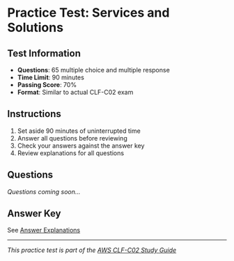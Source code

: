# Practice Test: Services and Solutions

## Test Information
- **Questions**: 65 multiple choice and multiple response
- **Time Limit**: 90 minutes
- **Passing Score**: 70%
- **Format**: Similar to actual CLF-C02 exam

## Instructions
1. Set aside 90 minutes of uninterrupted time
2. Answer all questions before reviewing
3. Check your answers against the answer key
4. Review explanations for all questions

## Questions

*Questions coming soon...*

## Answer Key
See [Answer Explanations](answer-explanations/practice-test-02-answers.md)

---
*This practice test is part of the [AWS CLF-C02 Study Guide](../README.md)*
